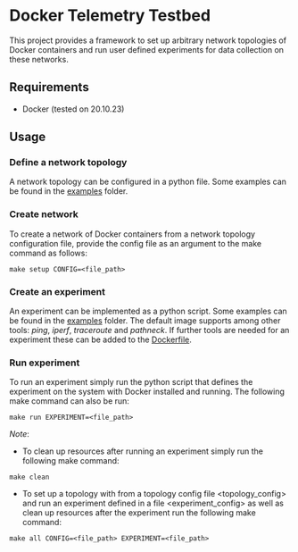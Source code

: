 # Docker Telemetry Testbed
This project provides a framework to set up arbitrary network topologies of
Docker containers and run user defined experiments for data collection on these networks.

## Requirements

- Docker (tested on 20.10.23)

## Usage

### Define a network topology
A network topology can be configured in a python file. Some examples
can be found in the [examples](examples)
folder. 

### Create network
To create a network of Docker containers from a network topology
configuration file, provide the config file as an argument to the
make command as follows:
```
make setup CONFIG=<file_path>
```

### Create an experiment
An experiment can be implemented as a python script. Some examples
can be found in the [examples](examples)
folder. The default image supports among other tools: 
*ping*, *iperf*, *traceroute* and *pathneck*. If further tools
are needed for an experiment these can be added to the 
[Dockerfile](Dockerfile).

### Run experiment
To run an experiment simply run the python script that defines
the experiment on the system with Docker installed and running.
The following make command can also be run:
```
make run EXPERIMENT=<file_path> 
```

*Note*: 
- To clean up resources after running an experiment simply run
the following make command:
```
make clean
```
- To set up a topology with from a topology config file <topology_config>
and run an experiment defined in a file <experiment_config> as well as
clean up resources after the experiment run the following make command:
```
make all CONFIG=<file_path> EXPERIMENT=<file_path>
```